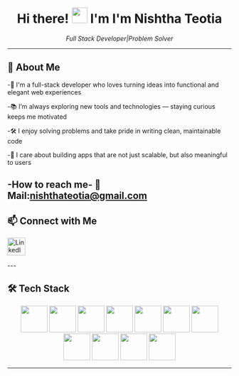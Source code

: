 <h1 align="center">
  Hi there! <img src="https://media.giphy.com/media/hvRJCLFzcasrR4ia7z/giphy.gif" width="35" style="margin-bottom: -5px;" /> I'm 
  <strong>I'm Nishtha Teotia</strong>
</h1>

<p align="center">
  <em>Full Stack Developer|Problem Solver</em>
</p>

---

## 🧠 About Me

-👋 I'm a full-stack developer who loves turning ideas into functional and elegant web experiences

-📚 I’m always exploring new tools and technologies — staying curious keeps me motivated

-🛠️ I enjoy solving problems and take pride in writing clean, maintainable code  

-🚀 I care about building apps that are not just scalable, but also meaningful to users

-How to reach me-
📧 Mail:nishthateotia@gmail.com
---

## 📫 Connect with Me
<p align="left">
  <a href="https://www.linkedin.com/in/nishtha-teotia-629450360?trk=blended-typeahead">
    <img src="https://cdn.jsdelivr.net/gh/devicons/devicon/icons/linkedin/linkedin-original.svg" alt="LinkedIn" width="40" style="vertical-align:middle;" />
  </a>
</p>
---

## 🛠️ Tech Stack

<p align="center">
  <img src="https://cdn.jsdelivr.net/gh/devicons/devicon/icons/java/java-original.svg" width="60" />
  <img src="https://cdn.jsdelivr.net/gh/devicons/devicon/icons/javascript/javascript-original.svg" width="60" />
  <img src="https://cdn.jsdelivr.net/gh/devicons/devicon/icons/html5/html5-original.svg" width="60" />
  <img src="https://cdn.jsdelivr.net/gh/devicons/devicon/icons/css3/css3-original.svg" width="60" />
  <img src="https://cdn.jsdelivr.net/gh/devicons/devicon/icons/react/react-original.svg" width="60" />
  <img src="https://cdn.jsdelivr.net/gh/devicons/devicon/icons/nodejs/nodejs-original.svg" width="60" />
  <img src="https://cdn.jsdelivr.net/gh/devicons/devicon/icons/mongodb/mongodb-original.svg" width="60" />
  <img src="https://cdn.jsdelivr.net/gh/devicons/devicon/icons/mysql/mysql-original.svg" width="60" />
  <img src="https://cdn.jsdelivr.net/gh/devicons/devicon/icons/git/git-original.svg" width="60" />
  <img src="https://cdn.jsdelivr.net/gh/devicons/devicon/icons/github/github-original.svg" width="60" />
  <img src="https://cdn.jsdelivr.net/gh/devicons/devicon/icons/vscode/vscode-original.svg" width="60" />
</p>






---









